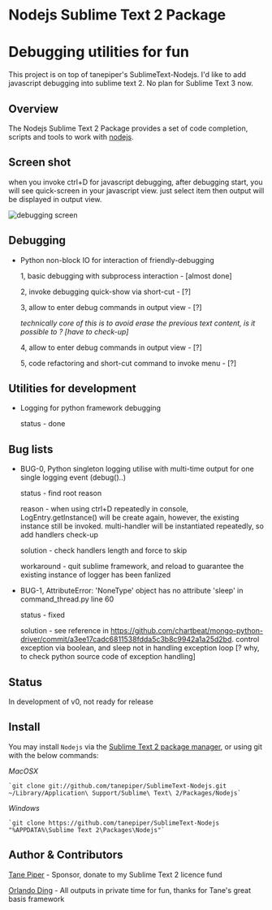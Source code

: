 Nodejs Sublime Text 2 Package
=============================

# Debugging utilities for fun

This project is on top of tanepiper's SublimeText-Nodejs. I'd like to add javascript debugging into sublime text 2. No plan for Sublime Text 3 now.

Overview
--------
The Nodejs Sublime Text 2 Package provides a set of code completion, scripts and tools to work with
[nodejs](http://nodejs.org).

Screen shot
--------------
when you invoke ctrl+D for javascript debugging, after debugging start, you will see quick-screen in your javascript view. just select item then output will be displayed in output view.

![debugging screen](https://raw.github.com/llv22/SublimeText-Nodejs/master/screenshots/Screenshot.jpg)

Debugging
---------------
* Python non-block IO for interaction of friendly-debugging
  
  1, basic debugging with subprocess interaction - [almost done]
  
  2, invoke debugging quick-show via short-cut - [?]
  
  3, allow to enter debug commands in output view - [?]

	*technically core of this is to avoid erase the previous text content, is it possible to ? [have to check-up]*
  
  4, allow to enter debug commands in output view - [?]
  
  5, code refactoring and short-cut command to invoke menu - [?]

Utilities for development
---------------
* Logging for python framework debugging
  
  status - done

Bug lists
---------------
* BUG-0, Python singleton logging utilise with multi-time output for one single logging event (debug()..)

  status - find root reason

  reason - when using ctrl+D repeatedly in console, LogEntry.getInstance() will be create again, however, the existing instance still be invoked. multi-handler will be instantiated repeatedly, so add handlers check-up

  solution - check handlers length and force to skip

  workaround - quit sublime framework, and reload to guarantee the existing instance of logger has been fanlized

* BUG-1, AttributeError: 'NoneType' object has no attribute 'sleep' in command_thread.py line 60

  status - fixed

  solution - see reference in https://github.com/chartbeat/mongo-python-driver/commit/a3ee17cadc6811538fdda5c3b8c9942a1a25d2bd. control exception via boolean, and sleep not in handling exception loop [? why, to check python source code of exception handling]

Status
--------------
In development of v0, not ready for release

Install
-------
You may install `Nodejs` via the [Sublime Text 2 package manager](http://wbond.net/sublime_packages/package_control),
or using git with the below commands:

*MacOSX*

    `git clone git://github.com/tanepiper/SublimeText-Nodejs.git ~/Library/Application\ Support/Sublime\ Text\ 2/Packages/Nodejs`

*Windows*

    `git clone https://github.com/tanepiper/SublimeText-Nodejs "%APPDATA%\Sublime Text 2\Packages\Nodejs"`

Author & Contributors
----------------------
[Tane Piper](http://twitter.com/tanepiper) - Sponsor, donate to my Sublime Text 2 licence fund

[Orlando Ding](http://weibo.com/orlando22) - All outputs in private time for fun, thanks for Tane's great basis framework

